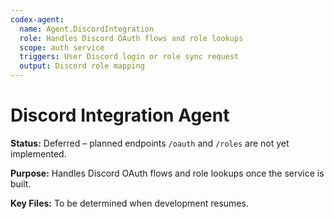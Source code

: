 ```yaml
---
codex-agent:
  name: Agent.DiscordIntegration
  role: Handles Discord OAuth flows and role lookups
  scope: auth service
  triggers: User Discord login or role sync request
  output: Discord role mapping
---
```


# Discord Integration Agent

**Status:** Deferred – planned endpoints `/oauth` and `/roles` are not yet implemented.

**Purpose:** Handles Discord OAuth flows and role lookups once the service is built.

**Key Files:** To be determined when development resumes.
